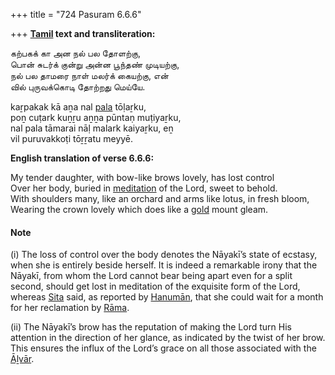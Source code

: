 +++
title = "724 Pasuram 6.6.6"

+++
**[Tamil](/definition/tamil#history "show Tamil definitions") text and transliteration:**

கற்பகக் கா அன நல் பல தோளற்கு,  
பொன் சுடர்க் குன்று அன்ன பூந்தண் முடியற்கு,  
நல் பல தாமரை நாள் மலர்க் கையற்கு, என்  
வில் புருவக்கொடி தோற்றது மெய்யே.

kaṟpakak kā aṉa nal [pala](/definition/pala#history "show pala definitions") tōḷaṟku,  
poṉ cuṭark kuṉṟu aṉṉa pūntaṇ muṭiyaṟku,  
nal pala tāmarai nāḷ malark kaiyaṟku, eṉ  
vil puruvakkoṭi tōṟṟatu meyyē.

**English translation of verse 6.6.6:**

My tender daughter, with bow-like brows lovely, has lost control  
Over her body, buried in [meditation](/definition/meditation#history "show meditation definitions") of the Lord, sweet to behold.  
With shoulders many, like an orchard and arms like lotus, in fresh bloom,  
Wearing the crown lovely which does like a [gold](/definition/gold#history "show gold definitions") mount gleam.

#### Note

\(i\) The loss of control over the body denotes the Nāyakī’s state of ecstasy, when she is entirely beside herself. It is indeed a remarkable irony that the Nāyakī, from whom the Lord cannot bear being apart even for a split second, should get lost in meditation of the exquisite form of the Lord, whereas [Sita](/definition/sita#vaishnavism "show Sita definitions") said, as reported by [Hanumān](/definition/hanuman#vaishnavism "show Hanumān definitions"), that she could wait for a month for her reclamation by [Rāma](/definition/rama#vaishnavism "show Rāma definitions").

\(ii\) The Nāyakī’s brow has the reputation of making the Lord turn His attention in the direction of her glance, as indicated by the twist of her brow. This ensures the influx of the Lord’s grace on all those associated with the [Āḻvār](/definition/aḻvar#vaishnavism "show Āḻvār definitions").



